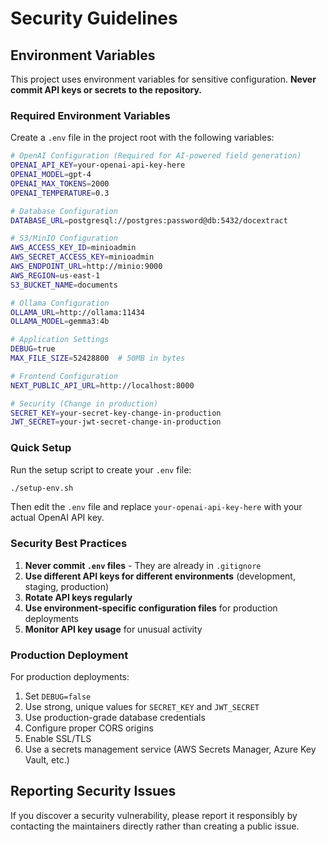 # Security Guidelines

## Environment Variables

This project uses environment variables for sensitive configuration. **Never commit API keys or secrets to the repository.**

### Required Environment Variables

Create a `.env` file in the project root with the following variables:

```bash
# OpenAI Configuration (Required for AI-powered field generation)
OPENAI_API_KEY=your-openai-api-key-here
OPENAI_MODEL=gpt-4
OPENAI_MAX_TOKENS=2000
OPENAI_TEMPERATURE=0.3

# Database Configuration
DATABASE_URL=postgresql://postgres:password@db:5432/docextract

# S3/MinIO Configuration
AWS_ACCESS_KEY_ID=minioadmin
AWS_SECRET_ACCESS_KEY=minioadmin
AWS_ENDPOINT_URL=http://minio:9000
AWS_REGION=us-east-1
S3_BUCKET_NAME=documents

# Ollama Configuration
OLLAMA_URL=http://ollama:11434
OLLAMA_MODEL=gemma3:4b

# Application Settings
DEBUG=true
MAX_FILE_SIZE=52428800  # 50MB in bytes

# Frontend Configuration
NEXT_PUBLIC_API_URL=http://localhost:8000

# Security (Change in production)
SECRET_KEY=your-secret-key-change-in-production
JWT_SECRET=your-jwt-secret-change-in-production
```

### Quick Setup

Run the setup script to create your `.env` file:

```bash
./setup-env.sh
```

Then edit the `.env` file and replace `your-openai-api-key-here` with your actual OpenAI API key.

### Security Best Practices

1. **Never commit `.env` files** - They are already in `.gitignore`
2. **Use different API keys for different environments** (development, staging, production)
3. **Rotate API keys regularly**
4. **Use environment-specific configuration files** for production deployments
5. **Monitor API key usage** for unusual activity

### Production Deployment

For production deployments:

1. Set `DEBUG=false`
2. Use strong, unique values for `SECRET_KEY` and `JWT_SECRET`
3. Use production-grade database credentials
4. Configure proper CORS origins
5. Enable SSL/TLS
6. Use a secrets management service (AWS Secrets Manager, Azure Key Vault, etc.)

## Reporting Security Issues

If you discover a security vulnerability, please report it responsibly by contacting the maintainers directly rather than creating a public issue.
